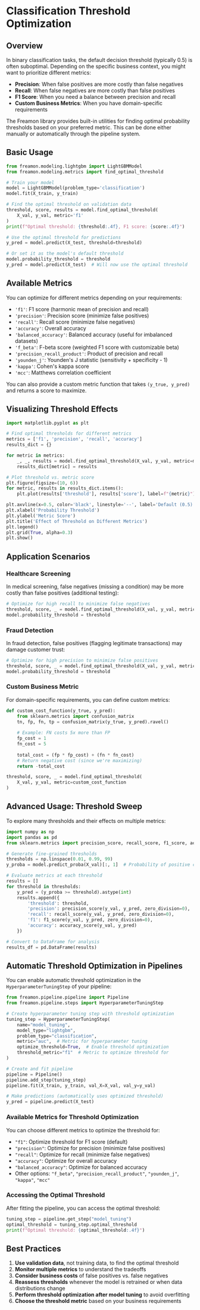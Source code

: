 # Classification Threshold Optimization

## Overview

In binary classification tasks, the default decision threshold (typically 0.5) is often suboptimal. Depending on the specific business context, you might want to prioritize different metrics:

- **Precision**: When false positives are more costly than false negatives
- **Recall**: When false negatives are more costly than false positives
- **F1 Score**: When you need a balance between precision and recall
- **Custom Business Metrics**: When you have domain-specific requirements

The Freamon library provides built-in utilities for finding optimal probability thresholds based on your preferred metric. This can be done either manually or automatically through the pipeline system.

## Basic Usage

```python
from freamon.modeling.lightgbm import LightGBMModel
from freamon.modeling.metrics import find_optimal_threshold

# Train your model
model = LightGBMModel(problem_type='classification')
model.fit(X_train, y_train)

# Find the optimal threshold on validation data
threshold, score, results = model.find_optimal_threshold(
    X_val, y_val, metric='f1'
)
print(f"Optimal threshold: {threshold:.4f}, F1 score: {score:.4f}")

# Use the optimal threshold for predictions
y_pred = model.predict(X_test, threshold=threshold)

# Or set it as the model's default threshold
model.probability_threshold = threshold
y_pred = model.predict(X_test)  # Will now use the optimal threshold
```

## Available Metrics

You can optimize for different metrics depending on your requirements:

- `'f1'`: F1 score (harmonic mean of precision and recall)
- `'precision'`: Precision score (minimize false positives)
- `'recall'`: Recall score (minimize false negatives)
- `'accuracy'`: Overall accuracy
- `'balanced_accuracy'`: Balanced accuracy (useful for imbalanced datasets)
- `'f_beta'`: F-beta score (weighted F1 score with customizable beta)
- `'precision_recall_product'`: Product of precision and recall
- `'younden_j'`: Younden's J statistic (sensitivity + specificity - 1)
- `'kappa'`: Cohen's kappa score
- `'mcc'`: Matthews correlation coefficient

You can also provide a custom metric function that takes `(y_true, y_pred)` and returns a score to maximize.

## Visualizing Threshold Effects

```python
import matplotlib.pyplot as plt

# Find optimal thresholds for different metrics
metrics = ['f1', 'precision', 'recall', 'accuracy']
results_dict = {}

for metric in metrics:
    _, _, results = model.find_optimal_threshold(X_val, y_val, metric=metric)
    results_dict[metric] = results

# Plot threshold vs. metric score
plt.figure(figsize=(10, 6))
for metric, results in results_dict.items():
    plt.plot(results['threshold'], results['score'], label=f"{metric}")

plt.axvline(x=0.5, color='black', linestyle='--', label='Default (0.5)')
plt.xlabel('Probability Threshold')
plt.ylabel('Metric Score')
plt.title('Effect of Threshold on Different Metrics')
plt.legend()
plt.grid(True, alpha=0.3)
plt.show()
```

## Application Scenarios

### Healthcare Screening

In medical screening, false negatives (missing a condition) may be more costly than false positives (additional testing):

```python
# Optimize for high recall to minimize false negatives
threshold, score, _ = model.find_optimal_threshold(X_val, y_val, metric='recall')
model.probability_threshold = threshold
```

### Fraud Detection

In fraud detection, false positives (flagging legitimate transactions) may damage customer trust:

```python
# Optimize for high precision to minimize false positives
threshold, score, _ = model.find_optimal_threshold(X_val, y_val, metric='precision')
model.probability_threshold = threshold
```

### Custom Business Metric

For domain-specific requirements, you can define custom metrics:

```python
def custom_cost_function(y_true, y_pred):
    from sklearn.metrics import confusion_matrix
    tn, fp, fn, tp = confusion_matrix(y_true, y_pred).ravel()
    
    # Example: FN costs 5x more than FP
    fp_cost = 1
    fn_cost = 5
    
    total_cost = (fp * fp_cost) + (fn * fn_cost)
    # Return negative cost (since we're maximizing)
    return -total_cost

threshold, score, _ = model.find_optimal_threshold(
    X_val, y_val, metric=custom_cost_function
)
```

## Advanced Usage: Threshold Sweep

To explore many thresholds and their effects on multiple metrics:

```python
import numpy as np
import pandas as pd
from sklearn.metrics import precision_score, recall_score, f1_score, accuracy_score

# Generate fine-grained thresholds
thresholds = np.linspace(0.01, 0.99, 99)
y_proba = model.predict_proba(X_val)[:, 1]  # Probability of positive class

# Evaluate metrics at each threshold
results = []
for threshold in thresholds:
    y_pred = (y_proba >= threshold).astype(int)
    results.append({
        'threshold': threshold,
        'precision': precision_score(y_val, y_pred, zero_division=0),
        'recall': recall_score(y_val, y_pred, zero_division=0),
        'f1': f1_score(y_val, y_pred, zero_division=0),
        'accuracy': accuracy_score(y_val, y_pred)
    })

# Convert to DataFrame for analysis
results_df = pd.DataFrame(results)
```

## Automatic Threshold Optimization in Pipelines

You can enable automatic threshold optimization in the `HyperparameterTuningStep` of your pipeline:

```python
from freamon.pipeline.pipeline import Pipeline
from freamon.pipeline.steps import HyperparameterTuningStep

# Create hyperparameter tuning step with threshold optimization
tuning_step = HyperparameterTuningStep(
    name="model_tuning",
    model_type="lightgbm",
    problem_type="classification",
    metric="auc",  # Metric for hyperparameter tuning
    optimize_threshold=True,  # Enable threshold optimization
    threshold_metric="f1"  # Metric to optimize threshold for
)

# Create and fit pipeline
pipeline = Pipeline()
pipeline.add_step(tuning_step)
pipeline.fit(X_train, y_train, val_X=X_val, val_y=y_val)

# Make predictions (automatically uses optimized threshold)
y_pred = pipeline.predict(X_test)
```

### Available Metrics for Threshold Optimization

You can choose different metrics to optimize the threshold for:

- `"f1"`: Optimize threshold for F1 score (default)
- `"precision"`: Optimize for precision (minimize false positives)  
- `"recall"`: Optimize for recall (minimize false negatives)
- `"accuracy"`: Optimize for overall accuracy
- `"balanced_accuracy"`: Optimize for balanced accuracy
- Other options: `"f_beta"`, `"precision_recall_product"`, `"younden_j"`, `"kappa"`, `"mcc"`

### Accessing the Optimal Threshold

After fitting the pipeline, you can access the optimal threshold:

```python
tuning_step = pipeline.get_step("model_tuning")
optimal_threshold = tuning_step.optimal_threshold
print(f"Optimal threshold: {optimal_threshold:.4f}")
```

## Best Practices

1. **Use validation data**, not training data, to find the optimal threshold
2. **Monitor multiple metrics** to understand the tradeoffs
3. **Consider business costs** of false positives vs. false negatives
4. **Reassess thresholds** whenever the model is retrained or when data distributions change
5. **Perform threshold optimization after model tuning** to avoid overfitting
6. **Choose the threshold metric** based on your business requirements